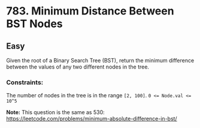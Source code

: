 # 783. Minimum Distance Between BST Nodes

## Easy

Given the root of a Binary Search Tree (BST), return the minimum difference between the values of any two different
nodes in the tree.

### Constraints:

The number of nodes in the tree is in the range `[2, 100]`.
`0 <= Node.val <= 10^5`

**Note:** This question is the same as 530: https://leetcode.com/problems/minimum-absolute-difference-in-bst/

